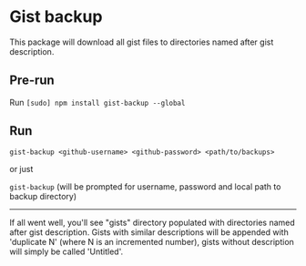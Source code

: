# Gist backup

This package will download all gist files to directories named after gist description.

Pre-run
---

Run `[sudo] npm install gist-backup --global`

Run
---

`gist-backup <github-username> <github-password> <path/to/backups>` 

or just 

`gist-backup` (will be prompted for username, password and local path to backup directory)

---

If all went well, you'll see "gists" directory populated with directories named after gist description.
Gists with similar descriptions will be appended with 'duplicate N' (where N is an incremented number), gists without description will simply be called 'Untitled'.
